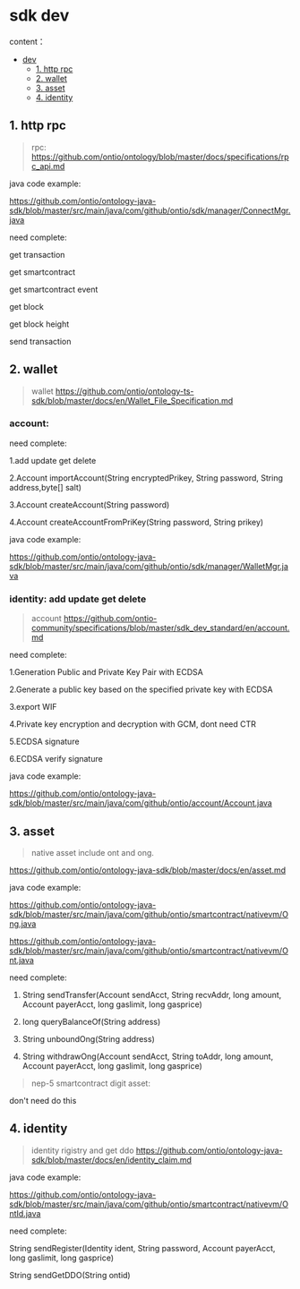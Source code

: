 
# sdk dev



content：
* [dev](#dev)
	* [1. http rpc](#1-http-rpc)
	* [2. wallet](#2-wallet)
	* [3. asset](#3-asset)
	* [4. identity](#3-identity)

## 1. http rpc

>rpc: 
https://github.com/ontio/ontology/blob/master/docs/specifications/rpc_api.md


java code example:

https://github.com/ontio/ontology-java-sdk/blob/master/src/main/java/com/github/ontio/sdk/manager/ConnectMgr.java

need complete:

get transaction

get smartcontract

get smartcontract event

get block

get block height

send transaction

## 2. wallet

>wallet https://github.com/ontio/ontology-ts-sdk/blob/master/docs/en/Wallet_File_Specification.md 

### account: 

need complete:

1.add update get delete

2.Account importAccount(String encryptedPrikey, String password, String address,byte[] salt)

3.Account createAccount(String password)

4.Account createAccountFromPriKey(String password, String prikey)

java code example:

https://github.com/ontio/ontology-java-sdk/blob/master/src/main/java/com/github/ontio/sdk/manager/WalletMgr.java

### identity: add update get delete

>account https://github.com/ontio-community/specifications/blob/master/sdk_dev_standard/en/account.md

need complete:

1.Generation Public and Private Key Pair with ECDSA

2.Generate a public key based on the specified private key with ECDSA

3.export WIF

4.Private key encryption and decryption with GCM, dont need CTR

5.ECDSA signature

6.ECDSA verify signature

java code example:

https://github.com/ontio/ontology-java-sdk/blob/master/src/main/java/com/github/ontio/account/Account.java

## 3. asset

>native asset include ont and ong.

https://github.com/ontio/ontology-java-sdk/blob/master/docs/en/asset.md

java code example:

https://github.com/ontio/ontology-java-sdk/blob/master/src/main/java/com/github/ontio/smartcontract/nativevm/Ong.java

https://github.com/ontio/ontology-java-sdk/blob/master/src/main/java/com/github/ontio/smartcontract/nativevm/Ont.java

need complete:

1. String sendTransfer(Account sendAcct, String recvAddr, long amount, Account payerAcct, long gaslimit, long gasprice)

2. long queryBalanceOf(String address)

3. String unboundOng(String address)

4. String withdrawOng(Account sendAcct, String toAddr, long amount, Account payerAcct, long gaslimit, long gasprice)

>nep-5 smartcontract digit asset:

don't need do this

## 4. identity

> identity rigistry and get ddo
 https://github.com/ontio/ontology-java-sdk/blob/master/docs/en/identity_claim.md

java code example:

https://github.com/ontio/ontology-java-sdk/blob/master/src/main/java/com/github/ontio/smartcontract/nativevm/OntId.java

need complete:

String sendRegister(Identity ident, String password, Account payerAcct, long gaslimit, long gasprice) 

String sendGetDDO(String ontid)
